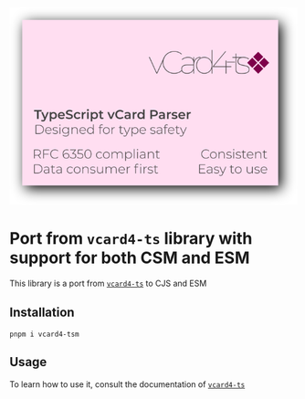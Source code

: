 ![vcard4-ts](./assets/vCard4-ts.svg)

# Port from `vcard4-ts` library with support for both CSM and ESM

This library is a port from [`vcard4-ts`](https://www.npmjs.com/package/vcard4-ts) to CJS and ESM

## Installation

```
pnpm i vcard4-tsm
```

## Usage

To learn how to use it, consult the documentation of [`vcard4-ts`](https://www.npmjs.com/package/vcard4-ts)